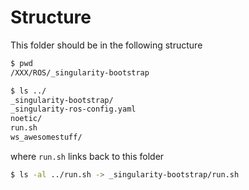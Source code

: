 # Structure

This folder should be in the following structure
```sh
$ pwd
/XXX/ROS/_singularity-bootstrap
```
```sh
$ ls ../
_singularity-bootstrap/
_singularity-ros-config.yaml
noetic/
run.sh
ws_awesomestuff/
```
where `run.sh` links back to this folder
```sh
$ ls -al ../run.sh -> _singularity-bootstrap/run.sh
```
